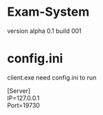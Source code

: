 # Exam-System
version alpha 0.1
build 001
# config.ini
client.exe need config.ini to run<br />
<p></p>
[Server]<br />
IP=127.0.0.1<br />
Port=19730<br />
